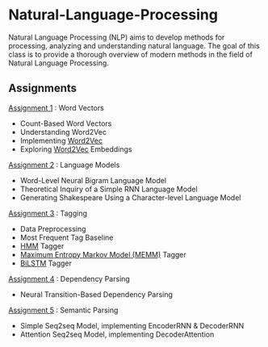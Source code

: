 # Natural-Language-Processing

Natural Language Processing (NLP) aims to develop methods for processing, analyzing and understanding natural language. The goal of this class is to provide a thorough overview of modern methods in the field of Natural Language Processing. 

## Assignments
[Assignment 1](https://github.com/AvivYaniv/Natural-Language-Processing/blob/master/nlp-hw1/hw1.pdf) : Word Vectors <br/>
- Count-Based Word Vectors <br/>
- Understanding Word2Vec <br/>
- Implementing [Word2Vec](https://en.wikipedia.org/wiki/Word2vec) <br/>
- Exploring [Word2Vec](https://en.wikipedia.org/wiki/Word2vec) Embeddings <br/>


[Assignment 2](https://github.com/AvivYaniv/Natural-Language-Processing/blob/master/nlp-hw2/nlp-hw2.pdf) : Language Models <br/>
- Word-Level Neural Bigram Language Model <br/>
- Theoretical Inquiry of a Simple RNN Language Model <br/>
- Generating Shakespeare Using a Character-level Language Model <br/>


[Assignment 3](https://github.com/AvivYaniv/Natural-Language-Processing/blob/master/nlp-hw3/nlp-hw3.pdf) : Tagging <br/>
- Data Preprocessing <br/>
- Most Frequent Tag Baseline <br/>
- [HMM](https://en.wikipedia.org/wiki/Hidden_Markov_model) Tagger <br/>
- [Maximum Entropy Markov Model (MEMM)](https://en.wikipedia.org/wiki/Maximum-entropy_Markov_model) Tagger <br/>
- [BiLSTM](https://en.wikipedia.org/wiki/Long_short-term_memory) Tagger <br/>


[Assignment 4](https://github.com/AvivYaniv/Natural-Language-Processing/blob/master/nlp-hw4/nlp-hw4.pdf) : Dependency Parsing <br/>
- Neural Transition-Based Dependency Parsing <br/>

[Assignment 5](https://github.com/AvivYaniv/Natural-Language-Processing/blob/master/nlp-hw5/nlp_hw5_sempar_seq2seq.ipynb) : Semantic Parsing <br/>
- Simple Seq2seq Model, implementing EncoderRNN & DecoderRNN <br/>
- Attention Seq2seq Model, implementing DecoderAttention <br/>

